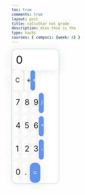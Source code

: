 ```yaml
---
toc: true
comments: true
layout: post
title: calcutkar not grade
description: dies thso is the
type: hacks
courses: { compsci: {week: 4} }
---
```



<!-- 
Hack 0: Right justify result
Hack 1: Test conditions on small, big, and decimal numbers, report on findings. Fix issues.
Hack 2: Add the common math operation that is missing from calculator
Hack 3: Implement 1 number operation (ie SQRT) 
-->

<!-- 
HTML implementation of the calculator. 
-->

<!-- 
    Style and Action are aligned with HRML class definitions
    style.css contains majority of style definition (number, operation, clear, and equals)
    - The div calculator-container sets 4 elements to a row
    Background is credited to Vanta JS and is implemented at bottom of this page
-->
<style>
    .wrapper{
        backdrop-filter: blur(5.5px);
        background: rgba(255, 255, 255, 0.75);
        border: 1px dotted cornflowerblue;
        border-radius: 16px;
    }
  .calculator-output {
    /* calulator output 
      top bar shows the results of the calculator;
      result to take up the entirety of the first row;
      span defines 4 columns and 1 row
    */
    grid-column: span 4;
    grid-row: span 1;

    background: rgba(255. 255. 255. 0.75);
    border: 5px solid rgba(255, 255, 255, 0.01);
    border-radius: 16px;
    box-shadow: 0 4px 30px rgba(35, 35, 35, 0.1);
    font-size: 35px;
    padding: 0.23em;

    display: flex;
    align-items: center;
  }



.calculator-number {
    backdrop-filter: blur(5.5px);
    background: rgba(255, 255, 255, 0.75);
    -webkit-backdrop-filter: blur(5.5px);
    border: 1px solid rgba(255, 255, 255, 0.01);
    border-radius: 16px;
    box-shadow: 0 4px 30px rgba(35, 35, 35, 0.1);
    color: #232323;
    width: 10%;
    flex-basis: 25%;
    font-family: inherit;
    height: 65px;
    font-size: 25px;
    margin: 5px;
}

 .calculator-operation{
    backdrop-filter: blur(5.5px);
    -webkit-backdrop-filter: blur(5.5px);
    background: rgba(255, 255, 255, 0.75);
    border: 1px solid rgba(255, 255, 255, 0.01);
    border-radius: 15px;
    box-shadow: 0 4px 30px rgba(35, 35, 35, 0.1);
    color: #fff;
    background: cornflowerblue;
    font-size: 20px;
    width: 10%;
    flex-basis: 25%;
    height: 65px;
 }

 .calculator-equals{
    backdrop-filter: blur(5.5px);
    -webkit-backdrop-filter: blur(5.5px);
    background: rgba(255, 255, 255, 0.75);
    border: 1px solid rgba(255, 255, 255, 0.01);
    border-radius: 15px;
    box-shadow: 0 4px 30px rgba(35, 35, 35, 0.1);
    color: #fff;
    background: cornflowerblue;
    font-size: 20px;
    width: 22%;
    flex-basis: 25%;
    height: 65px;
 }

.container {
    display: flex;
    align-items: center;
}

 .calculator-operation:hover{
     background-color: inherit;
     color: inherit;
 }

 .calculator-number:hover{
     background-color: lightblue;
     color: inherit;
 }

.calculator-number:active{
     background-color: lavender;
}

 .calculator-clear:hover{
     background-color: inherit;
     color: inherit;
 }

 .calculator-clear{
    backdrop-filter: blur(5.5px);
    background: rgba(255, 255, 255, 0.75);
    -webkit-backdrop-filter: blur(5.5px);
    border: 1px solid rgba(255, 255, 255, 0.01);
    border-radius: 16px;
    box-shadow: 0 4px 30px rgba(35, 35, 35, 0.1);
    color: #232323;
    flex-basis: 40%;
    font-family: inherit;
    height: 65px;
    font-size: 20px;
    width: 24.2%
 }
 
 .calculator-back{
    backdrop-filter: blur(5.5px);
    background: rgba(255, 255, 255, 0.75);
    -webkit-backdrop-filter: blur(5.5px);
    border: 1px solid rgba(255, 255, 255, 0.01);
    border-radius: 16px;
    box-shadow: 0 4px 30px rgba(35, 35, 35, 0.1);
    color: #232323;
    flex-basis: 20%;
    font-family: inherit;
    height: 65px;
    font-size: 20px;
 }
</style>

<!-- Add a container for the animation -->
<body>
<div id="animation">
<div class="container">
    <section class="calc-butt">
        <div class="wrapper">
        <!--result-->
            <div class="calculator-output" id="output">0</div>
                <div class="butt-row">
                    <button class="calculator-clear">C</button>
                    <button class="calculator-operation calculator-back">←</button>
                    <button class="calculator-operation">+</button>
                </div>
                <div class="butt-row">
                    <button class="calculator-number">7</button>
                    <button class="calculator-number">8</button>
                    <button class="calculator-number">9</button>
                    <button class="calculator-operation">/</button>
                </div>
                <div class="butt-row">
                    <button class="calculator-number">4</button>
                    <button class="calculator-number">5</button>
                    <button class="calculator-number">6</button>
                    <button class="calculator-operation">*</button>
                </div>
                <div class="butt-row">
                    <button class="calculator-number">1</button>
                    <button class="calculator-number">2</button>
                    <button class="calculator-number">3</button>
                    <button class="calculator-operation">-</button>
                </div>
                <div class="butt-row">
                    <button class="calculator-number">0</button>
                    <button class="calculator-number">.</button>
                    <button class="calculator-equals">=</button>
                </div>
            </div>
        </div>
    </section>
</div>
</body>

<!-- JavaScript (JS) implementation of the calculator. -->
<script>
// initialize important variables to manage calculations
var firstNumber = null;
var operator = null;
var nextReady = true;
// build objects containing key elements
const output = document.getElementById("output");
const numbers = document.querySelectorAll(".calculator-number");
const operations = document.querySelectorAll(".calculator-operation");
const clear = document.querySelectorAll(".calculator-clear");
const equals = document.querySelectorAll(".calculator-equals");
const back = document.querySelectorAll(".calculator-back");

// Number buttons listener
numbers.forEach(button => {
  button.addEventListener("click", function() {
    number(button.textContent);
  });
});

// Number action
function number (value) { // function to input numbers into the calculator
    if (value != ".") {
        if (nextReady == true) { // nextReady is used to tell the computer when the user is going to input a completely new number
            output.innerHTML = value;
            if (value != "0") { // if statement to ensure that there are no multiple leading zeroes
                nextReady = false;
            }
        } else {
            output.innerHTML = output.innerHTML + value; // concatenation is used to add the numbers to the end of the input
        }
    } else { // special case for adding a decimal; can't have two decimals
        if (output.innerHTML.indexOf(".") == -1) {
            output.innerHTML = output.innerHTML + value;
            nextReady = false;
        }
    }
}

// Operation buttons listener
operations.forEach(button => {
  button.addEventListener("click", function() {
    operation(button.textContent);
  });
});

// Operator action
function operation (choice) { // function to input operations into the calculator
    if (firstNumber == null) { // once the operation is chosen, the displayed number is stored into the variable firstNumber
        firstNumber = parseInt(output.innerHTML);
        nextReady = true;
        operator = choice;
        return; // exits function
    }
    // occurs if there is already a number stored in the calculator
    firstNumber = calculate(firstNumber, parseFloat(output.innerHTML)); 
    operator = choice;
    output.innerHTML = firstNumber.toString();
    nextReady = true;
}

// Calculator
function calculate (first, second) { // function to calculate the result of the equation
    let result = 0;
    switch (operator) {
        case "+":
            result = first + second;
            break;
        case "-":
            result = first - second;
            break;
        case "*":
            result = first * second;
            break;
        case "/":
            result = first / second;
            break;
        default: 
            break;
        case "←":
            if(buffer.length ===1){
                buffer = '0';
            }else{
                buffer = buffer.substring(0, buffer.length - 1);
            }
            break;
        }
    return result;
}

// Equals button listener
equals.forEach(button => {
  button.addEventListener("click", function() {
    equal();
  });
});

// Equal action
function equal () { // function used when the equals button is clicked; calculates equation and displays it
    firstNumber = calculate(firstNumber, parseFloat(output.innerHTML));
    output.innerHTML = firstNumber.toString();
    nextReady = true;
}

// Clear button listener
clear.forEach(button => {
  button.addEventListener("click", function() {
    clearCalc();
  });
});

// A/C action
function clearCalc () { // clears calculator
    firstNumber = null;
    output.innerHTML = "0";
    nextReady = true;
}

// back action

back.forEach(button => {
  button.addEventListener("click", function() {
    // Call the backspace function
    backspace();
  });
});


function backspace() {
  let currentOutput = output.innerHTML;
  if (currentOutput.length === 1) {
    output.innerHTML = "0";
  } else {
    output.innerHTML = currentOutput.slice(0, -1);
  }
}

</script>

<!-- 
Vanta animations just for fun, load JS onto the page
-->
<script src="/teacher/assets/js/three.r119.min.js"></script>
<script src="/teacher/assets/js/vanta.halo.min.js"></script>
<script src="/teacher/assets/js/vanta.birds.min.js"></script>
<script src="/teacher/assets/js/vanta.net.min.js"></script>
<script src="/teacher/assets/js/vanta.rings.min.js"></script>

<script>
// setup vanta scripts as functions
var vantaInstances = {
  halo: VANTA.HALO,
  birds: VANTA.BIRDS,
  net: VANTA.NET,
  rings: VANTA.RINGS
};

// obtain a random vanta function
var vantaInstance = vantaInstances[Object.keys(vantaInstances)[Math.floor(Math.random() * Object.keys(vantaInstances).length)]];

// run the animation
vantaInstance({
  el: "#animation",
  mouseControls: true,
  touchControls: true,
  gyroControls: false
}); 
</script>


